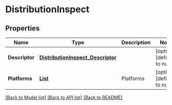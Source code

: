 # DistributionInspect
## Properties

| Name | Type | Description | Notes |
|------------ | ------------- | ------------- | -------------|
| **Descriptor** | [**DistributionInspect_Descriptor**](DistributionInspect_Descriptor.md) |  | [optional] [default to null] |
| **Platforms** | [**List**](DistributionInspect_Platforms_inner.md) | Platforms | [optional] [default to null] |

[[Back to Model list]](../README.md#documentation-for-models) [[Back to API list]](../README.md#documentation-for-api-endpoints) [[Back to README]](../README.md)

